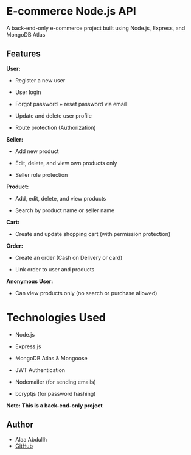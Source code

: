 # E-commerce Node.js API
A back-end-only e-commerce project built using Node.js, Express, and MongoDB Atlas

## Features
**User:**

- Register a new user

- User login

- Forgot password + reset password via email

- Update and delete user profile

- Route protection (Authorization)

**Seller:**

- Add new product

- Edit, delete, and view own products only

- Seller role protection

**Product:**

- Add, edit, delete, and view products

- Search by product name or seller name

**Cart:**

- Create and update shopping cart (with permission protection)

**Order:**

- Create an order (Cash on Delivery  or card)

- Link order to user and products

**Anonymous User:**

- Can view products only (no search or purchase allowed)


# Technologies Used
- Node.js

- Express.js

- MongoDB Atlas & Mongoose

- JWT Authentication

- Nodemailer (for sending emails)

- bcryptjs (for password hashing)


 **Note: This is a back-end-only project**


## Author

- Alaa Abdullh  
- [GitHub](https://github.com/Alaa-Abdullh)


